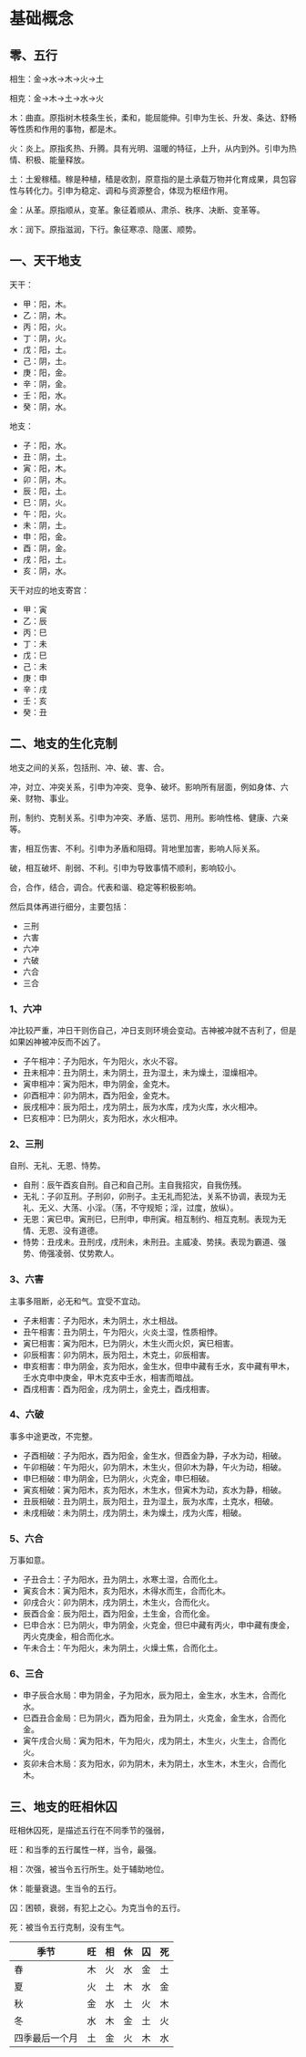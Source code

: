 # 基础概念

## 零、五行

相生：金->水->木->火->土

相克：金->木->土->水->火

木：曲直。原指树木枝条生长，柔和，能屈能伸。引申为生长、升发、条达、舒畅等性质和作用的事物，都是木。

火：炎上。原指炙热、升腾。具有光明、温暖的特征，上升，从内到外。引申为热情、积极、能量释放。

土：土爰稼穑。稼是种植，穑是收割，原意指的是土承载万物并化育成果，具包容性与转化力。引申为稳定、调和与资源整合，体现为枢纽作用。

金：从革。原指顺从，变革。象征着顺从、肃杀、秩序、决断、变革等。

水：润下。原指滋润，下行。象征寒凉、隐匿、顺势。

## 一、天干地支

天干：

- 甲：阳，木。
- 乙：阴，木。
- 丙：阳，火。
- 丁：阴，火。
- 戊：阳，土。
- 己：阴，土。
- 庚：阳，金。
- 辛：阴，金。
- 壬：阳，水。
- 癸：阴，水。

地支：

- 子：阳，水。
- 丑：阴，土。
- 寅：阳，木。
- 卯：阴，木。
- 辰：阳，土。
- 巳：阴，火。
- 午：阳，火。
- 未：阴，土。
- 申：阳，金。
- 酉：阴，金。
- 戌：阳，土。
- 亥：阴，水。

天干对应的地支寄宫：

- 甲：寅
- 乙：辰
- 丙：巳
- 丁：未
- 戊：巳
- 己：未
- 庚：申
- 辛：戌
- 壬：亥
- 癸：丑

## 二、地支的生化克制

地支之间的关系，包括刑、冲、破、害、合。

冲，对立、冲突关系，引申为冲突、竞争、破坏。影响所有层面，例如身体、六亲、财物、事业。

刑，制约、克制关系。引申为冲突、矛盾、惩罚、用刑。影响性格、健康、六亲等。

害，相互伤害、不利。引申为矛盾和阻碍。背地里加害，影响人际关系。

破，相互破坏、削弱、不利。引申为导致事情不顺利，影响较小。

合，合作，结合，调合。代表和谐、稳定等积极影响。

然后具体再进行细分，主要包括：

- 三刑
- 六害
- 六冲
- 六破
- 六合
- 三合

### 1、六冲

冲比较严重，冲日干则伤自己，冲日支则环境会变动。吉神被冲就不吉利了，但是如果凶神被冲反而不凶了。

- 子午相冲：子为阳水，午为阳火，水火不容。
- 丑未相冲：丑为阴土，未为阴土，丑为湿土，未为燥土，湿燥相冲。
- 寅申相冲：寅为阳木，申为阴金，金克木。
- 卯酉相冲：卯为阴木，酉为阳金，金克木。
- 辰戌相冲：辰为阳土，戌为阴土，辰为水库，戌为火库，水火相冲。
- 巳亥相冲：巳为阴火，亥为阳水，水火相冲。

### 2、三刑

自刑、无礼、无恩、恃势。

- 自刑：辰午酉亥自刑。自己和自己刑。主自我招灾，自我伤残。
- 无礼：子卯互刑。子刑卯，卯刑子。主无礼而犯法，关系不协调，表现为无礼、无义、大荡、小淫。（荡，不守规矩；淫，过度，放纵）。
- 无恩：寅巳申。寅刑巳，巳刑申，申刑寅。相互制约、相互克制。表现为无情、无恩、没有道德。
- 恃势：丑戌未。丑刑戌，戌刑未，未刑丑。主威凌、势挟。表现为霸道、强势、倚强凌弱、仗势欺人。

### 3、六害

主事多阻断，必无和气。宜受不宜动。

- 子未相害：子为阳水，未为阴土，水土相战。
- 丑午相害：丑为阴土，午为阳火，火炎土湿，性质相悖。
- 寅巳相害：寅为阳木，巳为阴火，木生火而火炽，寅巳相害。
- 卯辰相害：卯为阴木，辰为阳土，木克土，卯辰相害。
- 申亥相害：申为阴金，亥为阳水，金生水，但申中藏有壬水，亥中藏有甲木，壬水克申中庚金，甲木克亥中壬水，相害而暗战。
- 酉戌相害：酉为阳金，戌为阴土，金克土，酉戌相害。

### 4、六破

事多中途更改，不完整。

- 子酉相破：子为阳水，酉为阳金，金生水，但酉金为静，子水为动，相破。
- 午卯相破：午为阳火，卯为阴木，木生火，但卯木为静，午火为动，相破。
- 申巳相破：申为阴金，巳为阴火，火克金，申巳相破。
- 寅亥相破：寅为阳木，亥为阳水，木生水，但寅木为动，亥水为静，相破。
- 丑辰相破：丑为阴土，辰为阳土，丑为湿土，辰为水库，土克水，相破。
- 未戌相破：未为阴土，戌为阴土，未为燥土，戌为火库，相破。

### 5、六合

万事如意。

- 子丑合土：子为阳水，丑为阴土，水寒土湿，合而化土。
- 寅亥合木：寅为阳木，亥为阳水，木得水而生，合而化木。
- 卯戌合火：卯为阴木，戌为阴土，木生火，合而化火。
- 辰酉合金：辰为阳土，酉为阳金，土生金，合而化金。
- 巳申合水：巳为阴火，申为阴金，火克金，但巳中藏有丙火，申中藏有庚金，丙火克庚金，相合而化水。
- 午未合土：午为阳火，未为阴土，火燥土焦，合而化土。

### 6、三合

- 申子辰合水局：申为阴金，子为阳水，辰为阳土，金生水，水生木，合而化水。
- 巳酉丑合金局：巳为阴火，酉为阳金，丑为阴土，火克金，金生水，合而化金。
- 寅午戌合火局：寅为阳木，午为阳火，戌为阴土，木生火，火生土，合而化火。
- 亥卯未合木局：亥为阳水，卯为阴木，未为阴土，水生木，木生火，合而化木。

## 三、地支的旺相休囚

旺相休囚死，是描述五行在不同季节的强弱，

旺：和当季的五行属性一样，当令，最强。

相：次强，被当令五行所生。处于辅助地位。

休：能量衰退。生当令的五行。

囚：困顿，衰弱，有犯上之心。为克当令的五行。

死：被当令五行克制，没有生气。

| 季节           | 旺  | 相  | 休  | 囚  | 死  |
| -------------- | --- | --- | --- | --- | --- |
| 春             | 木  | 火  | 水  | 金  | 土  |
| 夏             | 火  | 土  | 木  | 水  | 金  |
| 秋             | 金  | 水  | 土  | 火  | 木  |
| 冬             | 水  | 木  | 金  | 土  | 火  |
| 四季最后一个月 | 土  | 金  | 火  | 木  | 水  |
